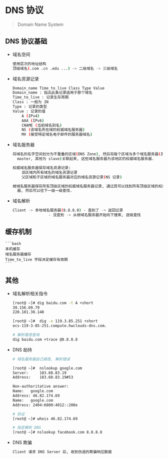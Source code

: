 # DNS 协议
> Domain Name System

## DNS 协议基础

* 域名空间

    ```bash
    使用层次的地址结构
    顶级域名(.com .cn .edu ...) -> 二级域名 -> 三级域名
    ```

* 域名资源记录

    ```bash
    Domain_name Time_to_live Class Type Value
    Domain_name : 指出此条记录适用于那个域名
    Time_to_live : 记录生存周期
    Class : 一般为 IN
    Type : 记录的类型
    Value : 记录的值
        A (IPv4)
        AAA (IPv6)
        CNAME (当前域名别名)
        NS (该域名所在域的权威域名服务器)
        MX (接受特定域名电子邮件的服务器域名)
    ```

* 域名服务器

    ```bash
    将域名的名字空间划分为不重叠的区域(DNS Zone), 然后将每个区域与多个域名服务器(其中一个是
      master, 其他为 slave)关联起来, 这些域名服务器为该地区的权威域名服务器.

    权威域名服务器保存域名资源记录:
        该区域内所有域名的域名资源记录
        父区域和子区域的域名服务器对应的域名资源记录(NS 记录)

    根域名服务器保存所有顶级区域的权威域名服务器记录, 通过其可以找到所有顶级区域的权威域名服务
      器, 然后可以往下一级一级查找.
    ```

* 域名解析

    ```bash
    Client -> 本地域名服务器(8.8.8.8) - 查到了 -> 返回记录
                    - 没查到 -> 从根域名服务器开始向下搜索, 逐级查找

    ```

## 缓存机制

    ```bash
    本机缓存
    域名服务器缓存
    Time_to_live 字段决定缓存有效期
    ```

## 其他

* 域名解析相关指令

    ```bash
    [root@ ~]# dig baidu.com -t A +short
    39.156.69.79
    220.181.38.148

    [root@ ~]#  dig -x 119.3.85.251 +short
    ecs-119-3-85-251.compute.hwclouds-dns.com.

    # 解析路径查询
    dig baidu.com +trace @8.8.8.8
    ```

* DNS 劫持

    ```bash
    # 域名服务器自己搞怪, 解析错误

    [root@ ~]#  nslookup google.com
    Server:		183.60.83.19
    Address:	183.60.83.19#53

    Non-authoritative answer:
    Name:	google.com
    Address: 46.82.174.69
    Name:	google.com
    Address: 2404:6800:4012::200e

    # 验证
    [root@ ~]# whois 46.82.174.69

    # 指定解析 DNS
    [root@ ~]# nslookup facebook.com 8.8.8.8
    ```

* DNS 欺骗

    ```bash
    Client 请求 DNS Server 后, 收到伪造的欺骗响应数据
    ```